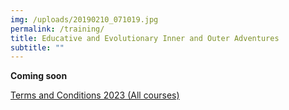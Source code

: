 ```yaml
---
img: /uploads/20190210_071019.jpg
permalink: /training/
title: Educative and Evolutionary Inner and Outer Adventures
subtitle: ""
---
```

**C﻿oming soon**

[Terms and Conditions 2023 (All courses)](https://www.dropbox.com/s/5povsu9ohdr6n95/Course%20Terms%20and%20Conditions%202022.pdf?dl=0)
